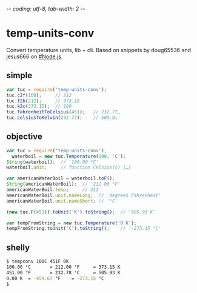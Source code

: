 -*- coding: utf-8, tab-width: 2 -*-

temp-units-conv
===============
Convert temperature units, lib + cli.
Based on snippets by doug65536 and jesus666 on [#Node.js](irc://irc.freenode.net/Node.js).

simple
------
```javascript
var tuc = require('temp-units-conv');
tuc.c2f(100);     // 212
tuc.f2k(212);     // 373.15
tuc.k2c(373.15);  // 100
tuc.fahrenheitToCelsius(451);   // 232.77…
tuc.celsiusToKelvin(232.77);    // 505.9…
```

objective
---------
```javascript
var tuc = require('temp-units-conv'),
  waterboil = new tuc.Temperature(100, 'C');
String(waterboil):  // '100.00 °C'
waterboil.unit;     // function Celsius(c) {…}

var americanWaterBoil = waterboil.toF();
String(americanWaterBoil);  // '212.00 °F'
americanWaterBoil.temp;     // 212
americanWaterBoil.unit.nameLong;  // 'degrees Fahrenheit'
americanWaterBoil.unit.nameShort; // '°F'

(new tuc.F(451)).toUnit('K').toString();  // '505.93 K'

var tempFromString = new tuc.Temperature('0 K');
tempFromString.toUnit('C').toString();    // '-273.15 °C'
```

shelly
------
```bash
$ tempconv 100C 451F 0K
100.00 °C       = 212.00 °F     = 373.15 K
451.00 °F       = 232.78 °C     = 505.93 K
0.00 K  = -459.67 °F    = -273.15 °C
$
```

